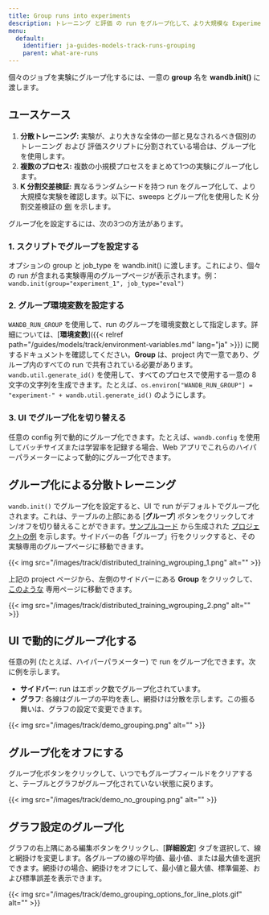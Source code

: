```yaml
---
title: Group runs into experiments
description: トレーニング と評価 の run をグループ化して、より大規模な Experiments にまとめます。
menu:
  default:
    identifier: ja-guides-models-track-runs-grouping
    parent: what-are-runs
---
```


個々のジョブを実験にグループ化するには、一意の **group** 名を **wandb.init()** に渡します。

## ユースケース

1. **分散トレーニング:** 実験が、より大きな全体の一部と見なされるべき個別のトレーニング および 評価スクリプトに分割されている場合は、グループ化を使用します。
2. **複数のプロセス:** 複数の小規模プロセスをまとめて1つの実験にグループ化します。
3. **K 分割交差検証:** 異なるランダムシードを持つ run をグループ化して、より大規模な実験を確認します。以下に、sweeps とグループ化を使用した K 分割交差検証の [例](https://github.com/wandb/examples/tree/master/examples/wandb-sweeps/sweeps-cross-validation) を示します。

グループ化を設定するには、次の3つの方法があります。

### 1. スクリプトでグループを設定する

オプションの group と job_type を wandb.init() に渡します。これにより、個々の run が含まれる実験専用のグループページが表示されます。例：`wandb.init(group="experiment_1", job_type="eval")`

### 2. グループ環境変数を設定する

`WANDB_RUN_GROUP` を使用して、run のグループを環境変数として指定します。詳細については、[**環境変数**]({{< relref path="/guides/models/track/environment-variables.md" lang="ja" >}}) に関するドキュメントを確認してください。**Group** は、project 内で一意であり、グループ内のすべての run で共有されている必要があります。`wandb.util.generate_id()` を使用して、すべてのプロセスで使用する一意の 8 文字の文字列を生成できます。たとえば、`os.environ["WANDB_RUN_GROUP"] = "experiment-" + wandb.util.generate_id()` のようにします。

### 3. UI でグループ化を切り替える

任意の config 列で動的にグループ化できます。たとえば、`wandb.config` を使用してバッチサイズまたは学習率を記録する場合、Web アプリでこれらのハイパーパラメーターによって動的にグループ化できます。

## グループ化による分散トレーニング

`wandb.init()` でグループ化を設定すると、UI で run がデフォルトでグループ化されます。これは、テーブルの上部にある [**グループ**] ボタンをクリックしてオン/オフを切り替えることができます。[サンプルコード](http://wandb.me/grouping) から生成された [プロジェクトの例](https://wandb.ai/carey/group-demo?workspace=user-carey) を示します。サイドバーの各「グループ」行をクリックすると、その実験専用のグループページに移動できます。

{{< img src="/images/track/distributed_training_wgrouping_1.png" alt="" >}}

上記の project ページから、左側のサイドバーにある **Group** をクリックして、[このような](https://wandb.ai/carey/group-demo/groups/exp_5?workspace=user-carey) 専用ページに移動できます。

{{< img src="/images/track/distributed_training_wgrouping_2.png" alt="" >}}

## UI で動的にグループ化する

任意の列 (たとえば、ハイパーパラメーター) で run をグループ化できます。次に例を示します。

* **サイドバー**: run はエポック数でグループ化されています。
* **グラフ**: 各線はグループの平均を表し、網掛けは分散を示します。この振る舞いは、グラフの設定で変更できます。

{{< img src="/images/track/demo_grouping.png" alt="" >}}

## グループ化をオフにする

グループ化ボタンをクリックして、いつでもグループフィールドをクリアすると、テーブルとグラフがグループ化されていない状態に戻ります。

{{< img src="/images/track/demo_no_grouping.png" alt="" >}}

## グラフ設定のグループ化

グラフの右上隅にある編集ボタンをクリックし、[**詳細設定**] タブを選択して、線と網掛けを変更します。各グループの線の平均値、最小値、または最大値を選択できます。網掛けの場合、網掛けをオフにして、最小値と最大値、標準偏差、および標準誤差を表示できます。

{{< img src="/images/track/demo_grouping_options_for_line_plots.gif" alt="" >}}
